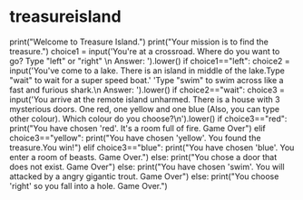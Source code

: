 # treasureisland

print("Welcome to Treasure Island.")
print("Your mission is to find the treasure.")
choice1 = input('You\'re at a crossroad. Where do you want to go? Type "left" or "right" \n Answer: ').lower()
if choice1=="left":
    choice2 = input('You\'ve come to a lake. There is an island in middle of the lake.Type "wait" to wait for a super speed boat.'
                    'Type "swim" to swim across like a fast and furious shark.\n Answer: ').lower()
    if choice2=="wait":
        choice3 = input('You arrive at the remote island unharmed. There is a house with 3 mysterious doors. One red, one yellow and one blue (Also, you can type other colour). Which colour do you choose?\n').lower()
        if choice3=="red":
            print("You have chosen 'red'. It's a room full of fire. Game Over")
        elif choice3=="yellow":
            print("You have chosen 'yellow'. You found the treasure.You win!")
        elif choice3=="blue":
            print("You have chosen 'blue'. You enter a room of beasts. Game Over.")
        else:
            print("You chose a door that does not exist. Game Over")
    else:
        print("You have chosen 'swim'. You will attacked by a angry gigantic trout. Game Over")
else:
    print("You choose 'right' so you fall into a hole. Game Over.")

